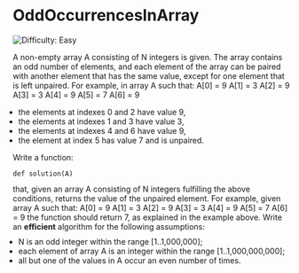 
# OddOccurrencesInArray

![Difficulty: Easy](https://img.shields.io/badge/Difficulty-Easy-green)

A non-empty array A consisting of N integers is given. The array contains an odd number of elements, and each element of the array can be paired with another element that has the same value, except for one element that is left unpaired.
For example, in array A such that:
  A[0] = 9  A[1] = 3  A[2] = 9
  A[3] = 3  A[4] = 9  A[5] = 7
  A[6] = 9
<ul style="margin: 10px;padding: 0px;"><li>the elements at indexes 0 and 2 have value 9,</li>
<li>the elements at indexes 1 and 3 have value 3,</li>
<li>the elements at indexes 4 and 6 have value 9,</li>
<li>the element at index 5 has value 7 and is unpaired.</li>
</ul>

Write a function:
<p style="font-family: monospace; font-size: 9pt; display: block; white-space: pre-wrap"><tt>def solution(A)</tt></p>
that, given an array A consisting of N integers fulfilling the above conditions, returns the value of the unpaired element.
For example, given array A such that:
  A[0] = 9  A[1] = 3  A[2] = 9
  A[3] = 3  A[4] = 9  A[5] = 7
  A[6] = 9
the function should return 7, as explained in the example above.
Write an <b><b>efficient</b></b> algorithm for the following assumptions:
<ul style="margin: 10px;padding: 0px;"><li>N is an odd integer within the range [1..1,000,000];</li>
<li>each element of array A is an integer within the range [<span class="number">1</span>..<span class="number">1,000,000,000</span>];</li>
<li>all but one of the values in A occur an even number of times.</li>
</ul>


